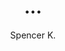 ---
layout: none
school-year: 2018-2019
categories: student-project
title:  "..."
author: "Spencer K."
author2: "Ethan M."
description:

author-url: "https://scratch.mit.edu/users/spenciefoodie/"
author2-url: "https://scratch.mit.edu/users/Cats3r6/"
project-id: ""
---